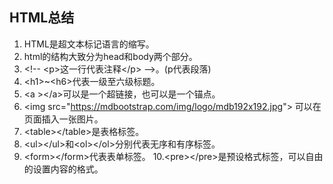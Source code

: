 ## HTML总结

 1. HTML是超文本标记语言的缩写。
 2. html的结构大致分为head和body两个部分。
 3. &lt;!-- &lt;p&gt;这一行代表注释&lt;/p&gt; --&gt;。(p代表段落)
 4. &lt;h1&gt;~&lt;h6&gt;代表一级至六级标题。
 5. &lt;a &gt;&lt;/a&gt;可以是一个超链接，也可以是一个锚点。
 6. &lt;img src="https://mdbootstrap.com/img/logo/mdb192x192.jpg"&gt; 可以在页面插入一张图片。
 7. &lt;table&gt;&lt;/table&gt;是表格标签。
 8. &lt;ul&gt;&lt;/ul&gt;和&lt;ol&gt;&lt;/ol&gt;分别代表无序和有序标签。
 9. &lt;form&gt;&lt;/form&gt;代表表单标签。
 10.&lt;pre&gt;&lt;/pre&gt;是预设格式标签，可以自由的设置内容的格式。
